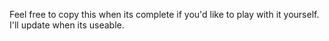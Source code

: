 Feel free to copy this when its complete if you'd like to play with it yourself. I'll update when its useable.
